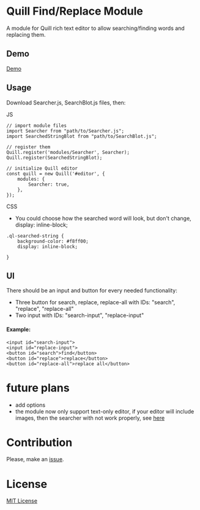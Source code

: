 #  Quill Find/Replace Module
A module for Quill rich text editor to allow searching/finding words and replacing them.

## Demo

[Demo](https://codepen.io/muhammedalkhudiry/pen/VoMxeK)

## Usage

Download Searcher.js, SearchBlot.js files, then:

JS
```
// import module files
import Searcher from "path/to/Searcher.js";
import SearchedStringBlot from "path/to/SearchBlot.js";

// register them
Quill.register('modules/Searcher', Searcher);
Quill.register(SearchedStringBlot);

// initialize Quill editor
const quill = new Quill('#editor', {
    modules: {
        Searcher: true,
    },
});
```

CSS
* You could choose how the searched word will look, but don't change, display: inline-block;
```
.ql-searched-string {
    background-color: #f8ff00;
    display: inline-block;

}

```

## UI

There should be an input and button for every needed functionality:
* Three button for search, replace, replace-all
with IDs: "search", "replace", "replace-all"
* Two input with IDs: "search-input", "replace-input"

#### Example:

```
<input id="search-input">
<input id="replace-input">
<button id="search">find</button>
<button id="replace">replace</button>
<button id="replace-all">replace all</button>
```

# future plans
* add options
* the module now only support text-only editor, if your editor will include images, then the searcher with not work properly,
see [here](https://github.com/quilljs/quill/issues/2698)
# Contribution
Please, make an [issue](https://github.com/MuhammedAlkhudiry/quill-find-replace-module/issues).

# License
[MIT License](https://rmm5t.mit-license.org/)

